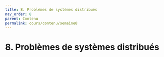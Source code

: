 ```yaml
---
title: 8. Problèmes de systèmes distribués
nav_order: 8
parent: Contenu
permalink: cours/contenu/semaine8
---
```


# 8. Problèmes de systèmes distribués